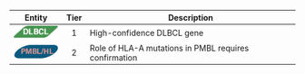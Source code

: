 |Entity|Tier|Description              |
|:----:|:----:|------------------------------|
|![DLBCL](images/icons/DLBCL_tier1.png) | 1 | High-confidence DLBCL gene|
|![PMBL](images/icons/PMBL_tier2.png) | 2 | Role of HLA-A mutations in PMBL requires confirmation|
